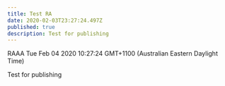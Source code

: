 ```yaml
---
title: Test RA
date: 2020-02-03T23:27:24.497Z
published: true
description: Test for publishing
---
```

RAAA Tue Feb 04 2020 10:27:24 GMT+1100 (Australian Eastern Daylight Time)

Test for publishing

